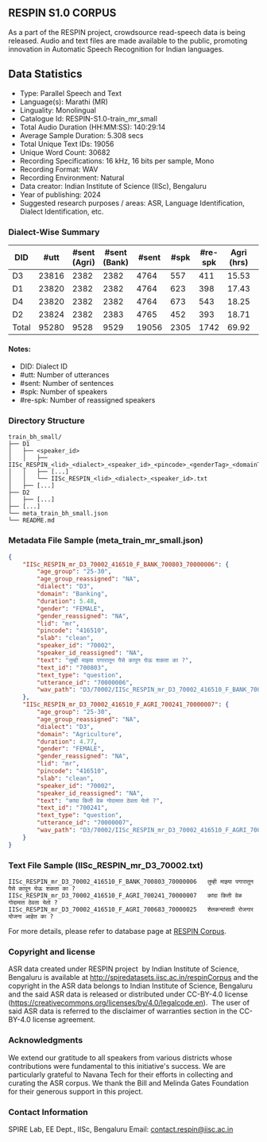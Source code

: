 ## RESPIN S1.0 CORPUS ##

As a part of the RESPIN project, crowdsource read-speech data is being released. Audio and text files
are made available to the public, promoting innovation in Automatic Speech Recognition for Indian languages.

## Data Statistics ##

- Type: Parallel Speech and Text
- Language(s): Marathi (MR)
- Linguality: Monolingual
- Catalogue Id: RESPIN-S1.0-train_mr_small
- Total Audio Duration (HH:MM:SS): 140:29:14
- Average Sample Duration: 5.308 secs
- Total Unique Text IDs: 19056
- Unique Word Count: 30682
- Recording Specifications: 16 kHz, 16 bits per sample, Mono
- Recording Format: WAV
- Recording Environment: Natural
- Data creator: Indian Institute of Science (IISc), Bengaluru
- Year of publishing: 2024
- Suggested research purposes / areas: ASR, Language Identification, Dialect Identification, etc.

### Dialect-Wise Summary ###
| DID   | #utt | #sent (Agri) | #sent (Bank) | #sent | #spk | #re-spk | Agri (hrs) | Bank (hrs) | Total (hrs) |
|-------|------|--------------|--------------|-------|------|---------|------------|------------|-------------|
| D3 | 23816 | 2382 | 2382 | 4764 | 557 | 411 | 15.53 | 14.73 | 30.26 |
| D1 | 23820 | 2382 | 2382 | 4764 | 623 | 398 | 17.43 | 18.47 | 35.89 |
| D4 | 23820 | 2382 | 2382 | 4764 | 673 | 543 | 18.25 | 18.73 | 36.99 |
| D2 | 23824 | 2382 | 2383 | 4765 | 452 | 393 | 18.71 | 18.63 | 37.34 |
| Total | 95280 | 9528 | 9529 | 19056 | 2305 | 1742 | 69.92 | 70.56 | 140.49 |



#### Notes:
- DID: Dialect ID
- #utt: Number of utterances
- #sent: Number of sentences
- #spk: Number of speakers
- #re-spk: Number of reassigned speakers

### Directory Structure ###
```
train_bh_small/
├── D1
│   ├── <speaker_id>
│   │   ├── IISc_RESPIN_<lid>_<dialect>_<speaker_id>_<pincode>_<genderTag>_<domainTag>_<text_id>_<uttid>.wav
│   │   ├── [...]
│   │   └── IISc_RESPIN_<lid>_<dialect>_<speaker_id>.txt
│   ├── [...]
├── D2
│   ├── [...]
├── [...]
└── meta_train_bh_small.json
└── README.md
```

### Metadata File Sample (meta_train_mr_small.json) ###

```json
{
    "IISc_RESPIN_mr_D3_70002_416510_F_BANK_700803_70000006": {
        "age_group": "25-30",
        "age_group_reassigned": "NA",
        "dialect": "D3",
        "domain": "Banking",
        "duration": 5.48,
        "gender": "FEMALE",
        "gender_reassigned": "NA",
        "lid": "mr",
        "pincode": "416510",
        "slab": "clean",
        "speaker_id": "70002",
        "speaker_id_reassigned": "NA",
        "text": "तुम्ही माझ्या पगारातून पैसे कापून घेऊ शकता का ?",
        "text_id": "700803",
        "text_type": "question",
        "utterance_id": "70000006",
        "wav_path": "D3/70002/IISc_RESPIN_mr_D3_70002_416510_F_BANK_700803_70000006.wav"
    },
    "IISc_RESPIN_mr_D3_70002_416510_F_AGRI_700241_70000007": {
        "age_group": "25-30",
        "age_group_reassigned": "NA",
        "dialect": "D3",
        "domain": "Agriculture",
        "duration": 4.77,
        "gender": "FEMALE",
        "gender_reassigned": "NA",
        "lid": "mr",
        "pincode": "416510",
        "slab": "clean",
        "speaker_id": "70002",
        "speaker_id_reassigned": "NA",
        "text": "कांदा किती वेळ गोदामात ठेवता येतो ?",
        "text_id": "700241",
        "text_type": "question",
        "utterance_id": "70000007",
        "wav_path": "D3/70002/IISc_RESPIN_mr_D3_70002_416510_F_AGRI_700241_70000007.wav"
    }
}
```

### Text File Sample (IISc_RESPIN_mr_D3_70002.txt) ###
```
IISc_RESPIN_mr_D3_70002_416510_F_BANK_700803_70000006	तुम्ही माझ्या पगारातून पैसे कापून घेऊ शकता का ?
IISc_RESPIN_mr_D3_70002_416510_F_AGRI_700241_70000007	कांदा किती वेळ गोदामात ठेवता येतो ?
IISc_RESPIN_mr_D3_70002_416510_F_AGRI_700683_70000025	शेतकऱ्यांसाठी रोजगार योजना आहेत का ?
```

For more details, please refer to database page at [RESPIN Corpus](http://spiredatasets.iisc.ac.in/respinCorpus).

### Copyright and license ###

ASR data created under RESPIN project  by Indian Institute of Science, Bengaluru is available
at http://spiredatasets.iisc.ac.in/respinCorpus and the copyright in the ASR data belongs to
Indian Institute of Science, Bengaluru and the said ASR data is released or distributed under
CC-BY-4.0 license (https://creativecommons.org/licenses/by/4.0/legalcode.en).  The user of
said ASR data is referred to the disclaimer of warranties section in the CC-BY-4.0 license
agreement.


### Acknowledgments ###

We extend our gratitude to all speakers from various districts whose contributions were fundamental to this initiative's success.
We are particularly grateful to Navana Tech for their efforts in collecting and curating the ASR corpus.
We thank the Bill and Melinda Gates Foundation for their generous support in this project.

### Contact Information ###

SPIRE Lab, EE Dept., IISc, Bengaluru
Email: contact.respin@iisc.ac.in